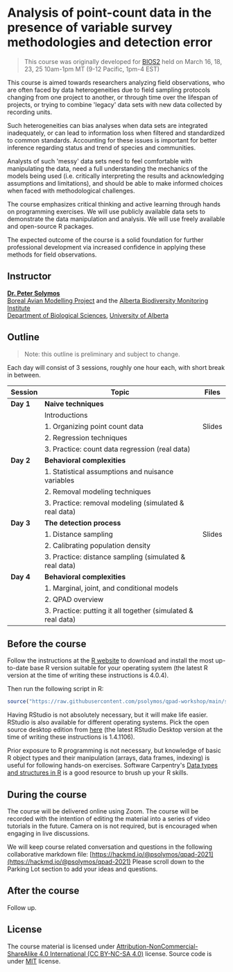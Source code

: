 # Analysis of point-count data in the presence of variable survey methodologies and detection error

> This course was originally developed for [BIOS2](https://bios2.usherbrooke.ca/2021/02/21/training-point-count-data-analysis/) held on March 16, 18, 23, 25 10am-1pm MT (9-12 Pacific, 1pm-4 EST)

This course is aimed towards researchers analyzing field observations,
who are often faced by data heterogeneities due to
field sampling protocols changing from one project to another,
or through time over the lifespan of projects, or trying to combine
'legacy' data sets with new data collected by recording units.

Such heterogeneities can bias analyses when data sets are integrated
inadequately, or can lead to information loss when filtered and standardized to
common standards. Accounting for these issues is important for better
inference regarding status and trend of species and communities.

Analysts of such 'messy' data sets need to feel comfortable
with manipulating the data, need a full understanding the mechanics of the
models being used (i.e. critically interpreting the results and acknowledging
assumptions and limitations), and should be able to make informed choices when
faced with methodological challenges.

The course emphasizes critical thinking and active learning
through hands on programming exercises.
We will use publicly available data sets to demonstrate the data manipulation
and analysis. We will use freely available and open-source R packages.

The expected outcome of the course is a solid foundation for further
professional development via increased confidence in applying these methods
for field observations.

## Instructor

[**Dr. Peter Solymos**](https://peter.solymos.org) \
[Boreal Avian Modelling Project](https://borealbirds.ca) and the [Alberta Biodiversity Monitoring Institute](https://abmi.ca) \
[Department of Biological Sciences](https://www.ualberta.ca/biological-sciences/), [University of Alberta](https://ualberta.ca)

## Outline

> Note: this outline is preliminary and subject to change.

Each day will consist of 3 sessions, roughly one hour each, with short break in between.

| Session | Topic | Files |
| --- | --- | :---: |
| **Day 1** |  **Naive techniques** |    |
|  |  Introductions |    |
|  |  1. Organizing point count data |  Slides  |
|  |  2. Regression techniques  |    |
|  |  3. Practice: count data regression (real data)  |    |
| **Day 2** |  **Behavioral complexities**  |    |
|  |  1. Statistical assumptions and nuisance variables  |    |
|  |  2. Removal modeling techniques  |    |
|  |  3. Practice: removal modeling (simulated & real data)  |    |
| **Day 3** |  **The detection process** |    |
|  |  1. Distance sampling |  Slides  |
|  |  2. Calibrating population density  |    |
|  |  3. Practice: distance sampling (simulated & real data)  |    |
| **Day 4** |  **Behavioral complexities**  |    |
|  |  1. Marginal, joint, and conditional models  |    |
|  |  2. QPAD overview  |    |
|  |  3. Practice: putting it all together (simulated & real data)  |    |


## Before the course

Follow the instructions at the [R website](http://cran.r-project.org) to download and install the most up-to-date base R version suitable for your operating system (the latest R version at the time of writing these instructions is 4.0.4).

Then run the following script in R:

```R
source("https://raw.githubusercontent.com/psolymos/qpad-workshop/main/src/install.R")
```

Having RStudio is not absolutely necessary, but it will make life easier. RStudio is also available for different operating systems. Pick the open source desktop edition from [here](http://www.rstudio.com/products/rstudio/download/) (the latest RStudio Desktop version at the time of writing these instructions is 1.4.1106).

Prior exposure to R programming is not necessary, but knowledge of basic R object types and their manipulation (arrays, data frames, indexing) is useful for following hands-on exercises. Software Carpentry's [Data types and structures in R](http://swcarpentry.github.io/r-novice-inflammation/13-supp-data-structures/index.html) is a good resource to brush up your R skills.

## During the course

The course will be delivered online using Zoom. The course will be recorded with the intention of editing the material into a series of video tutorials in the future. Camera on is not required, but is encouraged when engaging in live discussions.

We will keep course related conversation and questions in the following collaborative markdown file: [https://hackmd.io/@psolymos/qpad-2021](https://hackmd.io/@psolymos/qpad-2021) Please scroll down to the Parking Lot section to add your ideas and questions.

## After the course

Follow up.

## License

The course material is licensed under [Attribution-NonCommercial-ShareAlike 4.0 International (CC BY-NC-SA 4.0)](https://creativecommons.org/licenses/by-nc-sa/4.0/) license. Source code is under [MIT](LICENSE) license.
